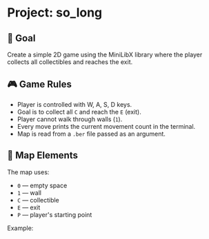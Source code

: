 # Project: so_long

## 📌 Goal
Create a simple 2D game using the MiniLibX library where the player collects all collectibles and reaches the exit.

## 🎮 Game Rules
- Player is controlled with W, A, S, D keys.
- Goal is to collect all `C` and reach the `E` (exit).
- Player cannot walk through walls (`1`).
- Every move prints the current movement count in the terminal.
- Map is read from a `.ber` file passed as an argument.

## 🧱 Map Elements
The map uses:
- `0` — empty space
- `1` — wall
- `C` — collectible
- `E` — exit
- `P` — player's starting point

Example:

